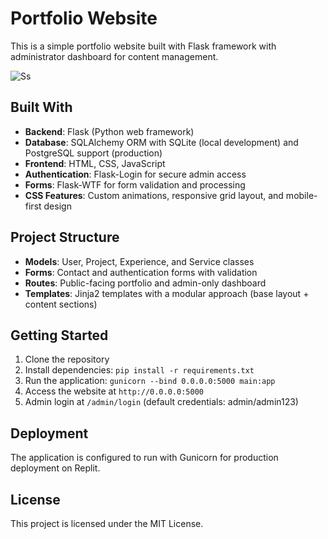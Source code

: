 # Portfolio Website

This is a simple portfolio website built with Flask framework with administrator dashboard for content management.

![Ss]()

## Built With
- **Backend**: Flask (Python web framework)
- **Database**: SQLAlchemy ORM with SQLite (local development) and PostgreSQL support (production)
- **Frontend**: HTML, CSS, JavaScript
- **Authentication**: Flask-Login for secure admin access
- **Forms**: Flask-WTF for form validation and processing
- **CSS Features**: Custom animations, responsive grid layout, and mobile-first design

## Project Structure
- **Models**: User, Project, Experience, and Service classes
- **Forms**: Contact and authentication forms with validation
- **Routes**: Public-facing portfolio and admin-only dashboard
- **Templates**: Jinja2 templates with a modular approach (base layout + content sections)

## Getting Started
1. Clone the repository
2. Install dependencies: `pip install -r requirements.txt`
3. Run the application: `gunicorn --bind 0.0.0.0:5000 main:app`
4. Access the website at `http://0.0.0.0:5000`
5. Admin login at `/admin/login` (default credentials: admin/admin123)

## Deployment
The application is configured to run with Gunicorn for production deployment on Replit.

## License
This project is licensed under the MIT License.
